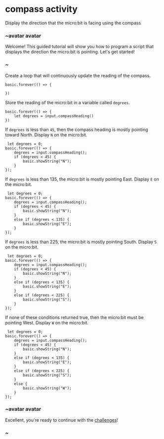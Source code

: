 # compass activity

Display the direction that the micro:bit is facing using the compass 

### ~avatar avatar

Welcome! This guided tutorial will show you how to program a script that displays the direction the micro:bit is pointing. Let's get started!

### ~

Create a loop that will continuously update the reading of the compass.


```blocks
basic.forever(() => {
    
})
```

Store the reading of the micro:bit in a variable called `degrees`.

```blocks
basic.forever(() => {
    let degrees = input.compassHeading()
})
```

If `degrees` is less than `45`, then the compass heading is mostly pointing toward North. Display `N` on the micro:bit.

```blocks
 let degrees = 0;
basic.forever(() => {
    degrees = input.compassHeading();
    if (degrees < 45) {
        basic.showString("N");
    }
});
```

If `degrees` is less than 135, the micro:bit is mostly pointing East. Display `E` on the micro:bit.


```blocks
 let degrees = 0;
basic.forever(() => {
    degrees = input.compassHeading();
    if (degrees < 45) {
        basic.showString("N");
    }
    else if (degrees < 135) {
        basic.showString("E");
    }
});
```

If `degrees` is less than 225, the micro:bit is mostly pointing South. Display `S` on the micro:bit.


```blocks
 let degrees = 0;
basic.forever(() => {
    degrees = input.compassHeading();
    if (degrees < 45) {
        basic.showString("N");
    }
    else if (degrees < 135) {
        basic.showString("E");
    }
    else if (degrees < 225) {
        basic.showString("S");
    }
});
```


If none of these conditions returned true, then the micro:bit must be pointing West. Display `W` on the micro:bit.

```blocks
 let degrees = 0;
basic.forever(() => {
    degrees = input.compassHeading();
    if (degrees < 45) {
        basic.showString("N");
    }
    else if (degrees < 135) {
        basic.showString("E");
    }
    else if (degrees < 225) {
        basic.showString("S");
    }
    else {
        basic.showString("W");
    }
});
```

### ~avatar avatar

Excellent, you're ready to continue with the [challenges](/microbit/lessons/compass/challenges)!

### ~

